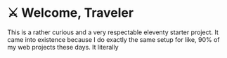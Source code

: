 # ⚔️ Welcome, Traveler

This is a rather curious and a very respectable eleventy starter project. It came into existence because I do exactly the same setup for like, 90% of my web projects these days. It literally
